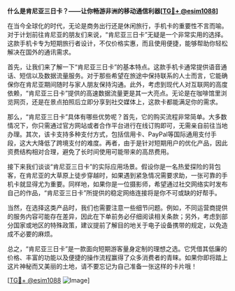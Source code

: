 **什么是肯尼亚三日卡？——让你畅游非洲的移动通信利器[[TG💪+ @esim1088](https://t.me/s/esim1088)]**

在当今全球化的时代，无论是商务出行还是休闲旅行，手机卡的重要性不言而喻。对于计划前往肯尼亚的朋友们来说，“肯尼亚三日卡”无疑是一个非常实用的选择。这款手机卡专为短期旅行者设计，不仅价格实惠，而且使用便捷，能够帮助你轻松解决在国外的通讯需求。

首先，让我们来了解一下“肯尼亚三日卡”的基本特点。这款手机卡通常提供语音通话、短信以及数据流量服务。对于那些希望在旅途中保持联系的人士而言，它能确保你在肯尼亚期间随时与家人朋友保持沟通。此外，考虑到现代人对互联网的高度依赖，“肯尼亚三日卡”提供的高速数据流量更是其一大亮点。无论是在咖啡馆里浏览网页，还是在景点拍照后立即分享到社交媒体上，这款卡都能满足你的需求。

那么，“肯尼亚三日卡”具体有哪些优势呢？首先，它的购买流程非常简单。大多数情况下，你只需通过官方网站或者合作平台进行在线订购即可，无需亲自前往当地办理。其次，该卡支持多种支付方式，包括信用卡、PayPal等国际通用支付手段，这大大降低了跨境支付的难度。再者，由于是针对短期用户的优化产品，因此资费结构相对合理，避免了长时间使用可能带来的高昂费用。

接下来我们谈谈“肯尼亚三日卡”的实际应用场景。假设你是一名热爱探险的背包客，在肯尼亚的大草原上徒步穿越时，如果遇到紧急情况需要求助，一张可靠的手机卡就显得尤为重要。同样地，如果你是一位摄影师，希望通过社交网络实时发布自己的作品，“肯尼亚三日卡”所提供的稳定网络连接将是你不可或缺的好帮手。

当然，在选择这类产品时，我们也需要注意一些细节问题。例如，不同运营商提供的服务内容可能存在差异，因此在下单前务必仔细阅读相关条款；另外，考虑到部分国家或地区的特殊政策，建议提前了解目的地关于电子设备携带的规定，以免造成不必要的麻烦。

总之，“肯尼亚三日卡”是一款面向短期游客量身定制的理想之选。它凭借其低廉的价格、丰富的功能以及便捷的操作流程赢得了众多消费者的青睐。如果你即将踏上这片神秘而又美丽的土地，请不要忘记为自己准备一张这样的卡片哦！

[[TG💪+ @esim1088](https://t.me/s/esim1088) ![Image](https://i.postimg.cc/4NQfJmqS/Snipaste-2025-05-13-00-14-12.png)]